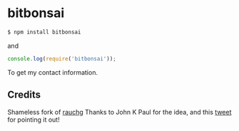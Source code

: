 
# bitbonsai



```bash
$ npm install bitbonsai
```

and

```js
console.log(require('bitbonsai'));
```

To get my contact information.

## Credits

Shameless fork of [rauchg](https://github.com/rauchg/rauchg)
Thanks to John K Paul for the idea, and this
[tweet](https://twitter.com/RedWolves/status/667848798484324352) for 
pointing it out!
